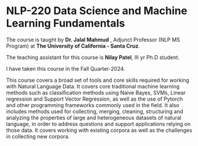# NLP-220 Data Science and Machine Learning Fundamentals

The course is taught by **Dr. Jalal Mahmud** , Adjunct Professor (NLP MS Program) at __The University of California - Santa Cruz__.

The teaching assistant for this course is **Nilay Patel**, III yr Ph.D student.

I have taken this course in the Fall Quarter-2024.

This course covers a broad set of tools and core skills required for working with Natural Language Data. It covers core traditional machine learning methods such as classification methods using Naive Bayes, SVMs, Linear regression and Support Vector Regression, as well as the use of Pytorch and other programming frameworks commonly used in the field. It also includes methods used for collecting, merging, cleaning, structuring and analyzing the properties of large and heterogeneous datasets of natural language, in order to address questions and support applications relying on those data. It covers working with existing corpora as well as the challenges in collecting new corpora. 


